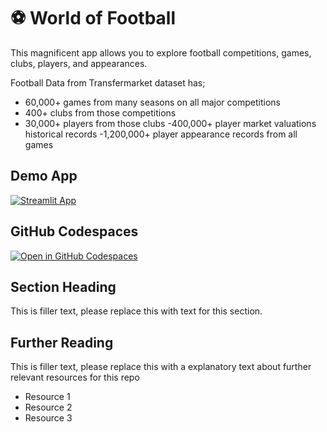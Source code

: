 # ⚽ World of Football 

This magnificent app allows you to explore football competitions, games, clubs, players, and appearances.


Football Data from Transfermarket dataset has;
- 60,000+ games from many seasons on all major competitions
- 400+ clubs from those competitions
- 30,000+ players from those clubs
-400,000+ player market valuations historical records
-1,200,000+ player appearance records from all games

## Demo App

[![Streamlit App](https://static.streamlit.io/badges/streamlit_badge_black_white.svg)](https://app-starter-kit.streamlit.app/)

## GitHub Codespaces

[![Open in GitHub Codespaces](https://github.com/codespaces/badge.svg)](https://codespaces.new/streamlit/app-starter-kit?quickstart=1)

## Section Heading

This is filler text, please replace this with text for this section.

## Further Reading

This is filler text, please replace this with a explanatory text about further relevant resources for this repo
- Resource 1
- Resource 2
- Resource 3
